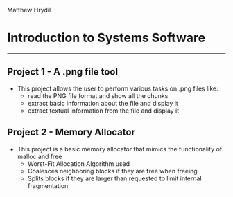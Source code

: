 Matthew Hrydil

# Introduction to Systems Software

***

## Project 1 - A .png file tool
- This project allows the user to perform various tasks on .png files like:
	- read the PNG file format and show all the chunks
	- extract basic information about the file and display it
	- extract textual information from the file and display it

## Project 2 - Memory Allocator
- This project is a basic memory allocator that mimics the functionality of malloc and free
	- Worst-Fit Allocation Algorithm used
	- Coalesces neighboring blocks if they are free when freeing
	- Splits blocks if they are larger than requested to limit internal fragmentation

